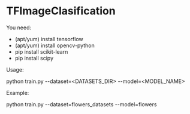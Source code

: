 # TFImageClasification

You need:

- (apt/yum) install tensorflow
- (apt/yum) install opencv-python
- pip install scikit-learn
- pip install scipy

Usage:

python train.py --dataset=<DATASETS_DIR> --model=<MODEL_NAME>

Example:

python train.py --dataset=flowers_datasets --model=flowers
